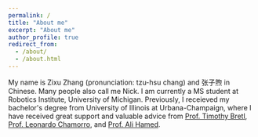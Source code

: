 ```yaml
---
permalink: /
title: "About me"
excerpt: "About me"
author_profile: true
redirect_from: 
  - /about/
  - /about.html
---
```


My name is Zixu Zhang (pronunciation: tzu-hsu chang) and 张子煦 in Chinese. Many people also call me Nick. I am currently a MS student at Robotics Institute, University of Michigan. Previously, I receieved my bachelor's degree from University of Illinois at Urbana-Champaign, where I have received great support and valuable advice from [Prof. Timothy Bretl](http://bretl.csl.illinois.edu/people/), [Prof. Leonardo Chamorro](http://chamorro.mechse.illinois.edu/index.htm), and [Prof. Ali Hamed](https://muse.union.edu/hameda/). 
